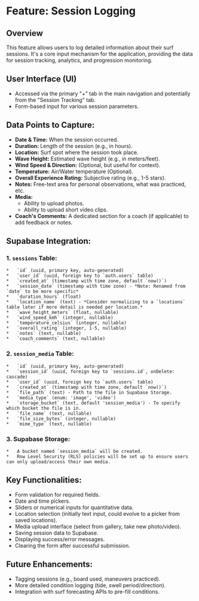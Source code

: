 # Feature: Session Logging

## Overview

This feature allows users to log detailed information about their surf sessions. It's a core input mechanism for the application, providing the data for session tracking, analytics, and progression monitoring.

## User Interface (UI)

*   Accessed via the primary "+" tab in the main navigation and potentially from the "Session Tracking" tab.
*   Form-based input for various session parameters.

## Data Points to Capture:

*   **Date & Time:** When the session occurred.
*   **Duration:** Length of the session (e.g., in hours).
*   **Location:** Surf spot where the session took place.
*   **Wave Height:** Estimated wave height (e.g., in meters/feet).
*   **Wind Speed & Direction:** (Optional, but useful for context).
*   **Temperature:** Air/Water temperature (Optional).
*   **Overall Experience Rating:** Subjective rating (e.g., 1-5 stars).
*   **Notes:** Free-text area for personal observations, what was practiced, etc.
*   **Media:**
    *   Ability to upload photos.
    *   Ability to upload short video clips.
*   **Coach's Comments:** A dedicated section for a coach (if applicable) to add feedback or notes.

## Supabase Integration:

### 1. `sessions` Table:
    *   `id` (uuid, primary key, auto-generated)
    *   `user_id` (uuid, foreign key to `auth.users` table)
    *   `created_at` (timestamp with time zone, default `now()`)
    *   `session_date` (timestamp with time zone) - *Note: Renamed from `date` to be more specific*
    *   `duration_hours` (float)
    *   `location_name` (text) - *Consider normalizing to a `locations` table later if more detail is needed per location.*
    *   `wave_height_meters` (float, nullable)
    *   `wind_speed_kmh` (integer, nullable)
    *   `temperature_celsius` (integer, nullable)
    *   `overall_rating` (integer, 1-5, nullable)
    *   `notes` (text, nullable)
    *   `coach_comments` (text, nullable)

### 2. `session_media` Table:
    *   `id` (uuid, primary key, auto-generated)
    *   `session_id` (uuid, foreign key to `sessions.id`, onDelete: cascade)
    *   `user_id` (uuid, foreign key to `auth.users` table)
    *   `created_at` (timestamp with time zone, default `now()`)
    *   `file_path` (text) - Path to the file in Supabase Storage.
    *   `media_type` (enum: 'image', 'video')
    *   `storage_bucket` (text, default 'session_media') - To specify which bucket the file is in.
    *   `file_name` (text, nullable)
    *   `file_size_bytes` (integer, nullable)
    *   `mime_type` (text, nullable)

### 3. Supabase Storage:
    *   A bucket named `session_media` will be created.
    *   Row Level Security (RLS) policies will be set up to ensure users can only upload/access their own media.

## Key Functionalities:

*   Form validation for required fields.
*   Date and time pickers.
*   Sliders or numerical inputs for quantitative data.
*   Location selection (initially text input, could evolve to a picker from saved locations).
*   Media upload interface (select from gallery, take new photo/video).
*   Saving session data to Supabase.
*   Displaying success/error messages.
*   Clearing the form after successful submission.

## Future Enhancements:

*   Tagging sessions (e.g., board used, maneuvers practiced).
*   More detailed condition logging (tide, swell period/direction).
*   Integration with surf forecasting APIs to pre-fill conditions.
